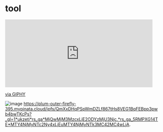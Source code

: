 # tool
[<iframe src="https://giphy.com/embed/pwLEp54PVQNbbAQzrB" width="480" height="222" frameBorder="0" class="giphy-embed" allowFullScreen></iframe><p><a href="https://giphy.com/gifs/SpiderVerseMovie-spider-man-spiderverse-movie-spicer-man-across-the-spider-verse-pwLEp54PVQNbbAQzrB">via GIPHY</a></p>](https://media.giphy.com/media/pwLEp54PVQNbbAQzrB/giphy.gif)
![image](https://plum-outer-firefly-395.mypinata.cloud/ipfs/QmXxDHqPSpWmDZLf867tHs8VEG1BqFEBpp3pwb4bwTKcPs?_gl=1*ukzeti*rs_ga*MjQwMjM3MzcxLjE2ODYzMjU3Njc.*rs_ga_5RMPXG14TE*MTY4NjMyNTc2Ny4xLjEuMTY4NjMyNTk3MC42MC4wLjA)
https://plum-outer-firefly-395.mypinata.cloud/ipfs/QmXxDHqPSpWmDZLf867tHs8VEG1BqFEBpp3pwb4bwTKcPs?_gl=1*ukzeti*rs_ga*MjQwMjM3MzcxLjE2ODYzMjU3Njc.*rs_ga_5RMPXG14TE*MTY4NjMyNTc2Ny4xLjEuMTY4NjMyNTk3MC42MC4wLjA.

<script src="https://gateway.pinata.cloud/ipfs/QmXxDHqPSpWmDZLf867tHs8VEG1BqFEBpp3pwb4bwTKcPs?_gl=1*l5o67a*rs_ga*MjQwMjM3MzcxLjE2ODYzMjU3Njc.*rs_ga_5RMPXG14TE*MTY4NjMyNTc2Ny4xLjEuMTY4NjMyNTg1Ny42MC4wLjA"></script>
